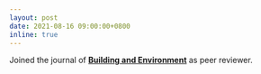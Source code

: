 ```yaml
---
layout: post
date: 2021-08-16 09:00:00+0800
inline: true
---
```


Joined the journal of [**Building and Environment**](https://www.journals.elsevier.com/building-and-environment) as peer reviewer.
